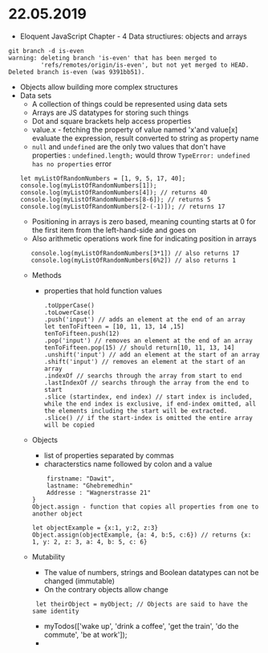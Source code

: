 # 22.05.2019
* Eloquent JavaScript Chapter - 4 Data structiures: objects and arrays

```After git branch - d is-even.....should this have consequeces ? 
git branch -d is-even
warning: deleting branch 'is-even' that has been merged to
         'refs/remotes/origin/is-even', but not yet merged to HEAD.
Deleted branch is-even (was 9391bb51).
```

- Objects allow building more complex structures
- Data sets
    - A collection of things could be represented using data sets
    - Arrays are JS datatypes for storing such things 
    - Dot and square brackets help access properties
    -  value.x - fetching the property of value named 'x'and value[x] evaluate the expression, result converted to string as property name
    - `null` and `undefined` are the only two values that don't have properties : `undefined.length;`
      would throw `TypeError: undefined has no properties` error
    ```
    let myListOfRandomNumbers = [1, 9, 5, 17, 40];
    console.log(myListOfRandomNumbers[1]);
    console.log(myListOfRandomNumbers[4]); // returns 40
    console.log(myListOfRandomNumbers[8-6]); // returns 5
    console.log(myListOfRandomNumbers[2-(-1)]); // returns 17 
    ```
    - Positioning in arrays is zero based, meaning counting starts at 0 for the first item from the left-hand-side and goes on
    - Also arithmetic operations work fine for indicating position in arrays
    ```console.log(myListOfRandomNumbers[6/2]) // also returns 17
       console.log(myListOfRandomNumbers[3*1]) // also returns 17
       console.log(myListOfRandomNumbers[6%2]) // also returns 1
    ```
    - Methods
        - properties that hold function values
        
            ```
            .toUpperCase()
            .toLowerCase()
            .push('input') // adds an element at the end of an array
            let tenToFifteen = [10, 11, 13, 14 ,15]
            tenToFifteen.push(12)
            .pop('input') // removes an element at the end of an array
            tenToFifteen.pop(15) // should return[10, 11, 13, 14]
            .unshift('input') // add an element at the start of an array
            .shift('input') // removes an element at the start of an array
            .indexOf // searchs through the array from start to end
            .lastIndexOf // searchs through the array from the end to start
            .slice (startindex, end index) // start index is included, while the end index is exclusive, if end-index omitted, all the elements including the start will be extracted. 
            .slice() // if the start-index is omitted the entire array will be copied
            ```
    - Objects
        - list of properties separated by commas
        - characterstics name followed by colon and a value
        
        ```let myPersonalDetails = {
            firstname: "Dawit",
            lastname: "Ghebremedhin"
            Addresse : "Wagnerstrasse 21"  
        }
        Object.assign - function that copies all properties from one to another object

        let objectExample = {x:1, y:2, z:3}
        Object.assign(objectExample, {a: 4, b:5, c:6}) // returns {x: 1, y: 2, z: 3, a: 4, b: 5, c: 6}
        ```
    - Mutability
        - The value of numbers, strings and Boolean datatypes can not be changed (immutable)
        - On the contrary objects allow change
       ``` let myObject = {value: 'don't know what to give it'}
        let theirObject = myObject; // Objects are said to have the same identity
        ```
        - myTodos(['wake up', 'drink a coffee', 'get the train', 'do the commute', 'be at work']);
        - 
